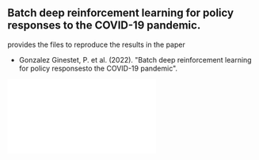 
## Batch deep reinforcement learning for policy responses to the COVID-19 pandemic.

provides the files to reproduce the results in the paper
* Gonzalez Ginestet, P. et al. (2022). "Batch deep reinforcement learning for policy responsesto the COVID-19 pandemic".

![](figures/newzealand.pdf)




